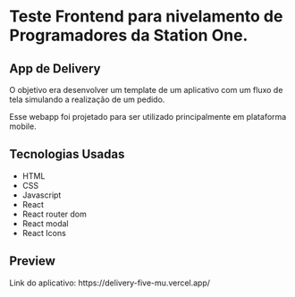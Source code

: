 # Teste Frontend para nivelamento de Programadores da Station One.

## App de Delivery

<p>O objetivo era desenvolver um template de um aplicativo com um fluxo de tela simulando a realização de um pedido.</p>
<p>Esse webapp foi projetado para ser utilizado principalmente em plataforma mobile.</p>

## Tecnologias Usadas

- HTML
- CSS
- Javascript
- React
- React router dom
- React modal
- React Icons

## Preview

<p> Link do aplicativo: https://delivery-five-mu.vercel.app/ </p>
